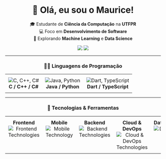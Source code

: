 <div align="center">

# 👋 Olá, eu sou o Maurice!

🎓 Estudante de **Ciência da Computação** na **UTFPR**  
💻 Foco em **Desenvolvimento de Software**  
🧠 Explorando **Machine Learning** e **Data Science**

<a href="https://linkedin.com/in/mauricegss"><img src="https://img.shields.io/badge/LinkedIn-0077B5?style=for-the-badge&logo=linkedin&logoColor=white"/></a> <a href="mailto:mauricegma@gmail.com"><img src="https://img.shields.io/badge/Gmail-D14836?style=for-the-badge&logo=gmail&logoColor=white"/></a>

---

### 👨‍💻 Linguagens de Programação

<table align="center" style="margin: 0 auto; border: none; background-color: transparent;">
  <tr>
    <td align="center" valign="top" style="padding: 10px;">
      <img src="https://skillicons.dev/icons?i=c,cpp,cs" alt="C, C++, C#" /><br>
      <strong>C / C++ / C#</strong>
    </td>
    <td align="center" valign="top" style="padding: 10px;">
      <img src="https://skillicons.dev/icons?i=java,python" alt="Java, Python" /><br>
      <strong>Java / Python</strong>
    </td>
    <td align="center" valign="top" style="padding: 10px;">
      <img src="https://skillicons.dev/icons?i=dart,typescript" alt="Dart, TypeScript" /><br>
      <strong>Dart / TypeScript</strong>
    </td>
  </tr>
</table>

---

### 🚀 Tecnologias & Ferramentas

<table align="center" style="margin: 0 auto; border: none; background-color: transparent;">
  <tr style="background-color: transparent; border: none;">
    <td align="center" valign="top" style="background-color: transparent; border: none; padding: 10px;">
      <strong>Frontend</strong><br>
      <img src="https://skillicons.dev/icons?i=react,nextjs,tailwind" alt="Frontend Technologies" />
    </td>
    <td align="center" valign="top" style="background-color: transparent; border: none; padding: 10px;">
      <strong>Mobile</strong><br>
      <img src="https://skillicons.dev/icons?i=flutter" alt="Mobile Technology" />
    </td>
    <td align="center" valign="top" style="background-color: transparent; border: none; padding: 10px;">
      <strong>Backend</strong><br>
      <img src="https://skillicons.dev/icons?i=fastapi,flask,nodejs" alt="Backend Technologies" />
    </td>
    <td align="center" valign="top" style="background-color: transparent; border: none; padding: 10px;">
      <strong>Cloud & DevOps</strong><br>
      <img src="https://skillicons.dev/icons?i=gcp,docker" alt="Cloud & DevOps Technologies" />
    </td>
    <td align="center" valign="top" style="padding: 10px;">
      <strong>Database</strong><br>
      <img src="https://skillicons.dev/icons?i=postgres,supabase" alt="Database" />
    </td>
  </tr>
</table>

</div>
